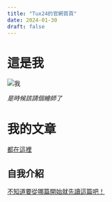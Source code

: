 ```yaml
---
title: "Tux24的官網首頁"
date: 2024-01-30
draft: false
---
```


# 這是我

![我](https://upload.wikimedia.org/wikipedia/commons/a/af/Tux.png)

*是時候該請個繪師了*

# 我的文章
[都在這裡](https://tux24.xyz/articles/)
## 自我介紹
[不知道要從哪篇開始就先讀這篇吧！](https://tux24.xyz/articles/aboutme/)
